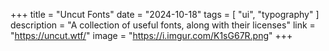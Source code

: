 +++
title = "Uncut Fonts"
date = "2024-10-18"
tags = [
    "ui",
    "typography"
]
description = "A collection of useful fonts, along with their licenses"
link = "https://uncut.wtf/"
image = "https://i.imgur.com/K1sG67R.png"
+++
